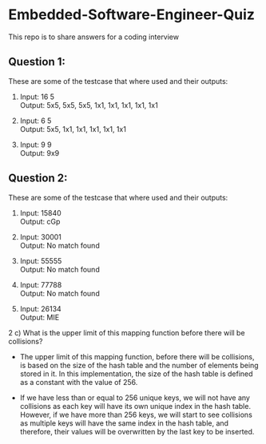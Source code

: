 # Embedded-Software-Engineer-Quiz
This repo is to share answers for a coding interview


## Question 1:
These are some of the testcase that where used and their outputs:

1.  Input: 16 5 <br>
    Output: 5x5, 5x5, 5x5, 1x1, 1x1, 1x1, 1x1, 1x1

2.  Input: 6 5 <br>
    Output: 5x5, 1x1, 1x1, 1x1, 1x1, 1x1

3.  Input: 9 9 <br>
    Output: 9x9


## Question 2:
These are some of the testcase that where used and their outputs:

1.  Input: 15840 <br>
    Output: cGp

2.  Input: 30001 <br>
    Output: No match found

3.  Input: 55555 <br>
    Output: No match found

4.  Input: 77788 <br>
    Output: No match found

5.  Input: 26134 <br>
    Output: MIE

2 c) What is the upper limit of this mapping function before there will be collisions?

* The upper limit of this mapping function, before there will be collisions, is based on the size of the hash table and the number of elements being stored in it. In this implementation, the size of the hash table is defined as a constant with the value of 256.

* If we have less than or equal to 256 unique keys, we will not have any collisions as each key will have its own unique index in the hash table. However, if we have more than 256 keys, we will start to see collisions as multiple keys will have the same index in the hash table, and therefore, their values will be overwritten by the last key to be inserted.


